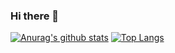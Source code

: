 ### Hi there 👋

[![Anurag's github stats](https://github-readme-stats.vercel.app/api?username=lillelink&count_private=true&theme=dark)](https://github.com/anuraghazra/github-readme-stats)
[![Top Langs](https://github-readme-stats.vercel.app/api/top-langs/?username=lillelink&layout=compact&theme=dark&hide=html)](https://github.com/anuraghazra/github-readme-stats)
